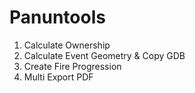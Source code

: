 # Panuntools

1) Calculate Ownership
2) Calculate Event Geometry & Copy GDB
3) Create Fire Progression
4) Multi Export PDF

